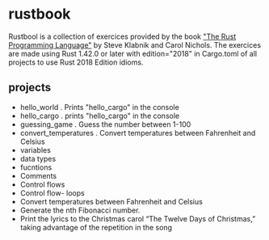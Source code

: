 # rustbook
Rustbool is a collection of exercices provided by the book ["The Rust Programming Language"](https://doc.rust-lang.org/book/title-page.html) by Steve Klabnik and Carol Nichols.
The exercices are made using Rust 1.42.0 or later with edition="2018" in Cargo.toml of all projects to use Rust 2018 Edition idioms. 

## projects

- hello_world . Prints "hello_cargo" in the console
- hello_cargo . prints "hello_cargo" in the console
- guessing_game . Guess the number between 1-100
- convert_temperatures . Convert temperatures between Fahrenheit and Celsius
- variables
- data types
- fucntions
- Comments
- Control flows
- Control flow- loops
- Convert temperatures between Fahrenheit and Celsius
- Generate the nth Fibonacci number.
- Print the lyrics to the Christmas carol “The Twelve Days of Christmas,” taking advantage of the repetition in the song